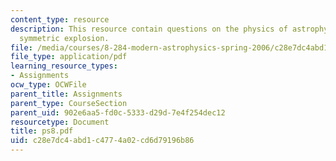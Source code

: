 ```yaml
---
content_type: resource
description: This resource contain questions on the physics of astrophysics, cylindrically
  symmetric explosion.
file: /media/courses/8-284-modern-astrophysics-spring-2006/c28e7dc4abd1c4774a02cd6d79196b86_ps8.pdf
file_type: application/pdf
learning_resource_types:
- Assignments
ocw_type: OCWFile
parent_title: Assignments
parent_type: CourseSection
parent_uid: 902e6aa5-fd0c-5333-d29d-7e4f254dec12
resourcetype: Document
title: ps8.pdf
uid: c28e7dc4-abd1-c477-4a02-cd6d79196b86
---
```

